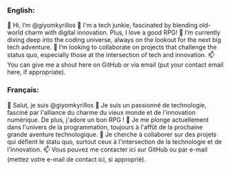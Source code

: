 ### English:
👋 Hi, I’m @giyomkyrillos
👀 I'm a tech junkie, fascinated by blending old-world charm with digital innovation. Plus, I love a good RPG!
🌱 I’m currently diving deep into the coding universe, always on the lookout for the next big tech adventure.
💞️ I’m looking to collaborate on projects that challenge the status quo, especially those at the intersection of tech and innovation.
📫 You can give me a shout here on GitHub or via email (put your contact email here, if appropriate).

### Français:
👋 Salut, je suis @giyomkyrillos
👀 Je suis un passionné de technologie, fasciné par l'alliance du charme du vieux monde et de l'innovation numérique. De plus, j'adore un bon RPG !
🌱 Je me plonge actuellement dans l'univers de la programmation, toujours à l'affût de la prochaine grande aventure technologique.
💞️ Je cherche à collaborer sur des projets qui défient le statu quo, surtout ceux à l'intersection de la technologie et de l'innovation.
📫 Vous pouvez me contacter ici sur GitHub ou par e-mail (mettez votre e-mail de contact ici, si approprié).
